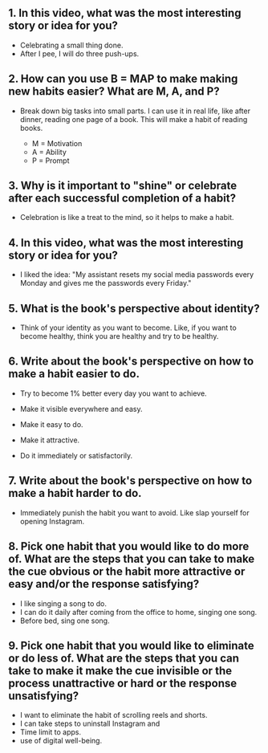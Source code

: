 ## 1. In this video, what was the most interesting story or idea for you?

- Celebrating a small thing done.
- After I pee, I will do three push-ups.

## 2. How can you use B = MAP to make making new habits easier? What are M, A, and P?
- Break down big tasks into small parts. I can use it in real life, like after dinner, reading one page of a book. This will make a habit of reading books.

    - M = Motivation
    - A = Ability
    - P = Prompt

## 3. Why is it important to "shine" or celebrate after each successful completion of a habit?

- Celebration is like a treat to the mind, so it helps to make a habit.



## 4. In this video, what was the most interesting story or idea for you?
- I liked the idea: "My assistant resets my social media passwords every Monday and gives me the passwords every Friday."

## 5. What is the book's perspective about identity?
- Think of your identity as you want to become. Like, if you want to become healthy, think you are healthy and try to be healthy.

## 6. Write about the book's perspective on how to make a habit easier to do.
- Try to become 1% better every day you want to achieve.

- Make it visible everywhere and easy.
- Make it easy to do.
- Make it attractive.
- Do it immediately or  satisfactorily.

## 7. Write about the book's perspective on how to make a habit harder to do.
- Immediately punish the habit you want to avoid. Like slap yourself for opening Instagram.

## 8. Pick one habit that you would like to do more of. What are the steps that you can take to make the cue obvious or the habit more attractive or easy and/or the response satisfying?

- I like singing a song to do.
- I can do it daily after coming from the office to home, singing one song.
- Before bed, sing one song.

## 9. Pick one habit that you would like to eliminate or do less of. What are the steps that you can take to make it make the cue invisible or the process unattractive or hard or the response unsatisfying?
- I want to eliminate the habit of scrolling reels and shorts.
- I can take steps to uninstall Instagram and
- Time limit to apps.
- use of digital well-being.
